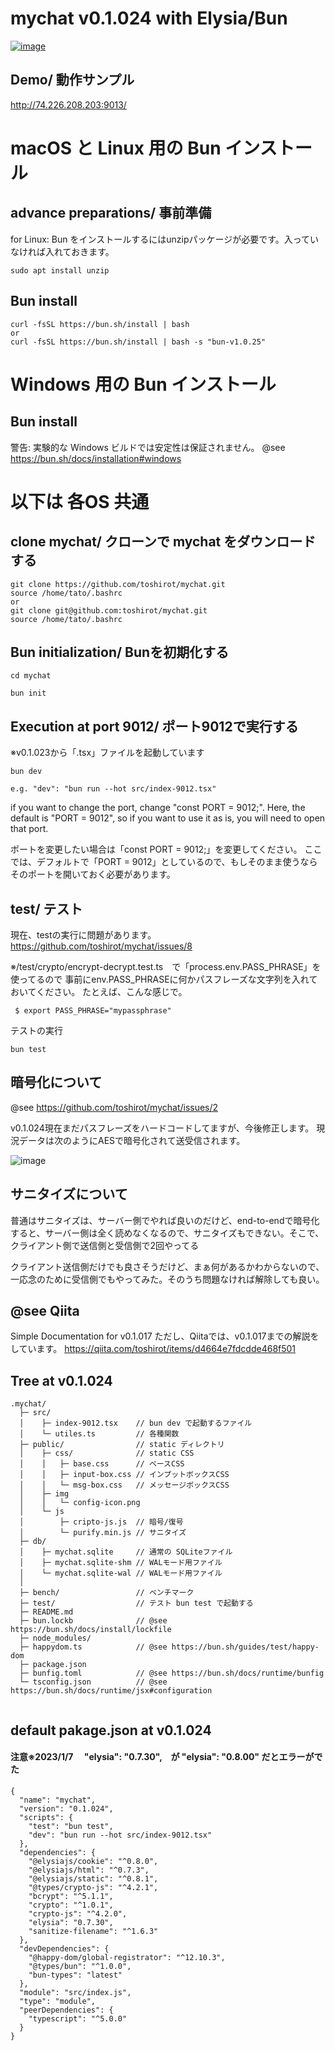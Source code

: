 # mychat v0.1.024 with Elysia/Bun

<a href="http://74.226.208.203:9013/"> ![image](https://github.com/toshirot/mychat/assets/154680/c4ef7aa2-7f31-4440-9ca5-281a2da7bc83) </a>

## Demo/ 動作サンプル

http://74.226.208.203:9013/

# macOS と Linux 用の Bun インストール

## advance preparations/ 事前準備
for Linux: Bun をインストールするにはunzipパッケージが必要です。入っていなければ入れておきます。
```
sudo apt install unzip 
```
## Bun install
```
curl -fsSL https://bun.sh/install | bash
or
curl -fsSL https://bun.sh/install | bash -s "bun-v1.0.25"

```

# Windows 用の Bun インストール

## Bun install

警告: 実験的な Windows ビルドでは安定性は保証されません。
@see  https://bun.sh/docs/installation#windows

 

# 以下は 各OS 共通

## clone mychat/ クローンで mychat をダウンロードする
```
git clone https://github.com/toshirot/mychat.git
source /home/tato/.bashrc
or
git clone git@github.com:toshirot/mychat.git
source /home/tato/.bashrc
```

## Bun initialization/ Bunを初期化する
```
cd mychat
```
```
bun init
```
## Execution at port 9012/ ポート9012で実行する
※v0.1.023から「.tsx」ファイルを起動しています
```
bun dev

e.g. "dev": "bun run --hot src/index-9012.tsx"
```
if you want to change the port, change "const PORT = 9012;".
Here, the default is "PORT = 9012", so if you want to use it as is, you will need to open that port.

ポートを変更したい場合は「const PORT = 9012;」を変更してください。
ここでは、デフォルトで「PORT = 9012」としているので、もしそのまま使うならそのポートを開いておく必要があります。

## test/ テスト

現在、testの実行に問題があります。https://github.com/toshirot/mychat/issues/8

※/test/crypto/encrypt-decrypt.test.ts　で「process.env.PASS_PHRASE」を使ってるので
事前にenv.PASS_PHRASEに何かパスフレーズな文字列を入れておいてください。
たとえば、こんな感じで。
```
 $ export PASS_PHRASE="mypassphrase"
```
テストの実行
```
bun test
```

## 暗号化について

@see https://github.com/toshirot/mychat/issues/2

v0.1.024現在まだパスフレーズをハードコードしてますが、今後修正します。
現況データは次のようにAESで暗号化されて送受信されます。

![image](https://github.com/toshirot/mychat/assets/154680/94d387f5-856f-4ab5-bd9a-6eae2b4ce1eb)

## サニタイズについて

普通はサニタイズは、サーバー側でやれば良いのだけど、end-to-endで暗号化すると、サーバー側は全く読めなくなるので、サニタイズもできない。そこで、クライアント側で送信側と受信側で2回やってる

クライアント送信側だけでも良さそうだけど、まぁ何があるかわからないので、一応念のために受信側でもやってみた。そのうち問題なければ解除しても良い。

## @see Qiita
Simple Documentation for v0.1.017
ただし、Qiitaでは、v0.1.017までの解説をしています。
https://qiita.com/toshirot/items/d4664e7fdcdde468f501


## Tree at v0.1.024

```
.mychat/
  ├─ src/
  │    ├─ index-9012.tsx    // bun dev で起動するファイル
  │    └─ utiles.ts         // 各種関数
  ├─ public/                // static ディレクトリ
  │    ├─ css/              // static CSS
  │    │   ├─ base.css      // ベースCSS
  │    │   ├─ input-box.css // インプットボックスCSS
  │    │   └─ msg-box.css   // メッセージボックスCSS
  │    ├─ img
  │    │   └─ config-icon.png
  │    └─ js
  │        ├─ cripto-js.js  // 暗号/復号
  │        └─ purify.min.js // サニタイズ
  ├─ db/
  │    ├─ mychat.sqlite     // 通常の SQLiteファイル
  │    ├─ mychat.sqlite-shm // WALモード用ファイル
  │    └─ mychat.sqlite-wal // WALモード用ファイル
  │ 
  ├─ bench/                 // ベンチマーク
  ├─ test/                  // テスト bun test で起動する
  ├─ README.md
  ├─ bun.lockb              // @see https://bun.sh/docs/install/lockfile
  ├─ node_modules/
  ├─ happydom.ts            // @see https://bun.sh/guides/test/happy-dom
  ├─ package.json
  ├─ bunfig.toml            // @see https://bun.sh/docs/runtime/bunfig
  └─ tsconfig.json          // @see https://bun.sh/docs/runtime/jsx#configuration
 
```

## default pakage.json at v0.1.024

#### 注意※2023/1/7　 "elysia": "0.7.30",　が "elysia": "0.8.00" だとエラーがでた

```
{
  "name": "mychat",
  "version": "0.1.024",
  "scripts": {
    "test": "bun test",
    "dev": "bun run --hot src/index-9012.tsx"
  },
  "dependencies": {
    "@elysiajs/cookie": "^0.8.0",
    "@elysiajs/html": "^0.7.3",
    "@elysiajs/static": "^0.8.1",
    "@types/crypto-js": "^4.2.1",
    "bcrypt": "^5.1.1",
    "crypto": "^1.0.1",
    "crypto-js": "^4.2.0",
    "elysia": "0.7.30",
    "sanitize-filename": "^1.6.3"
  },
  "devDependencies": {
    "@happy-dom/global-registrator": "^12.10.3",
    "@types/bun": "^1.0.0",
    "bun-types": "latest"
  },
  "module": "src/index.js",
  "type": "module",
  "peerDependencies": {
    "typescript": "^5.0.0"
  }
}
```
